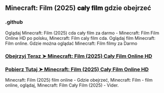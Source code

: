 ## Minecraft: Film (2025) 𝐜𝐚ł𝐲 𝐟𝐢𝐥𝐦 gdzie obejrzeć

### .github

Oglądaj Minecraft: Film (2025) cda cały film za darmo - Minecraft: Film Film Online HD po polsku, Minecraft: Film caly film cda. Oglądaj film Minecraft: Film online. Gdzie można oglądać Minecraft: Film filmy za Darmo

### [Obejrzyj Teraz ➤ Minecraft: Film (2025) Cały Film Online HD](https://watching4khdmovies.blogspot.com/2025/04/minecraft.html)

### [Pobierz Tutaj ➤ Minecraft: Film (2025) Cały Film Online HD](https://watching4khdmovies.blogspot.com/2025/04/minecraft.html)

Minecraft: Film (2025) film online - Gdzie obejrzeć, Minecraft: Film - film online, oglądaj, Minecraft: Film Cały Film (2025) - Vider.
